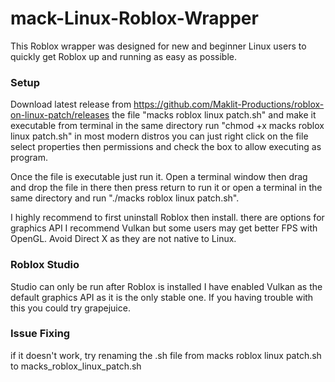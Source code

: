 # mack-Linux-Roblox-Wrapper

This Roblox wrapper was designed for new and beginner Linux users to quickly get Roblox up and running as easy as possible.

### Setup ###

Download latest release from https://github.com/Maklit-Productions/roblox-on-linux-patch/releases the file "macks roblox linux patch.sh" and make it executable from terminal in the same directory run "chmod +x macks roblox linux patch.sh" in most modern distros you can just right click on the file select properties then permissions and check the box to allow executing as program.

Once the file is executable just run it. Open a terminal window then drag and drop the file in there then press return to run it or open a terminal in the same directory and run "./macks roblox linux patch.sh".

I highly recommend to first uninstall Roblox then install. there are options for graphics API I recommend Vulkan but some users may get better FPS with OpenGL. Avoid Direct X as they are not native to Linux.

### Roblox Studio ###

Studio can only be run after Roblox is installed I have enabled Vulkan as the default graphics API as it is the only stable one. If you having trouble with this you could try grapejuice.

### Issue Fixing ###
if it doesn't work, try renaming the .sh file from macks roblox linux patch.sh to macks_roblox_linux_patch.sh
